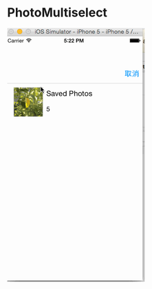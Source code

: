 # PhotoMultiselect
![image](https://github.com/HanYaZhou1990/PhotoMultiselect/blob/master/gif.gif ) 
